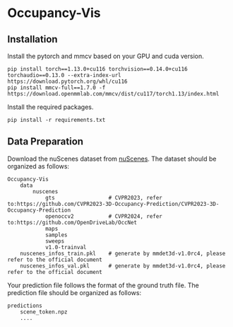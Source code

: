 # Occupancy-Vis

## Installation

Install the pytorch and mmcv based on your GPU and cuda version.
```
pip install torch==1.13.0+cu116 torchvision==0.14.0+cu116 torchaudio==0.13.0 --extra-index-url https://download.pytorch.org/whl/cu116
pip install mmcv-full==1.7.0 -f https://download.openmmlab.com/mmcv/dist/cu117/torch1.13/index.html
```
Install the required packages.
```
pip install -r requirements.txt
```

## Data Preparation

Download the nuScenes dataset from [nuScenes](https://www.nuscenes.org/). The dataset should be organized as follows:
```
Occupancy-Vis
    data
        nuscenes
            gts                 # CVPR2023, refer to:https://github.com/CVPR2023-3D-Occupancy-Prediction/CVPR2023-3D-Occupancy-Prediction
            openoccv2           # CVPR2024, refer to:https://github.com/OpenDriveLab/OccNet
            maps
            samples
            sweeps
            v1.0-trainval
    nuscenes_infos_train.pkl    # generate by mmdet3d-v1.0rc4, please refer to the official document
    nuscenes_infos_val.pkl      # generate by mmdet3d-v1.0rc4, please refer to the official document
```

Your prediction file follows the format of the ground truth file. The prediction file should be organized as follows:
```
predictions
    scene_token.npz
    ....
```
